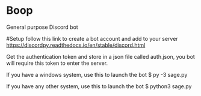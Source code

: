 # Boop
General purpose Discord bot

#Setup
follow this link to create a bot account and add to your server
https://discordpy.readthedocs.io/en/stable/discord.html

Get the authentication token and store in a json file called auth.json, you bot will require this token to enter the server.

If you have a windows system, use this to launch the bot
$ py -3 sage.py

If you have any other system, use this to launch the bot
$ python3 sage.py
